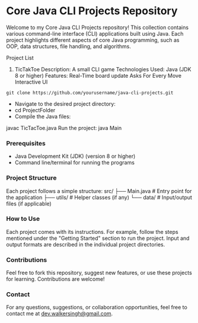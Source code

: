 # Core Java CLI Projects Repository

Welcome to my Core Java CLI Projects repository! This collection contains various command-line interface (CLI) applications built using Java. Each project highlights different aspects of core Java programming, such as OOP, data structures, file handling, and algorithms.

Project List

1. TicTakToe
   Description: A small CLI game
   Technologies Used:
   Java (JDK 8 or higher)
   Features:
   Real-Time board update
   Asks For Every Move
   Interactive UI

`git clone https://github.com/yourusername/java-cli-projects.git`
* Navigate to the desired project directory:
* cd ProjectFolder
* Compile the Java files:

javac TicTacToe.java
Run the project:
java Main

### Prerequisites
* Java Development Kit (JDK) (version 8 or higher)
* Command line/terminal for running the programs
### Project Structure
Each project follows a simple structure:
src/
├── Main.java # Entry point for the application
├── utils/ # Helper classes (if any)
└── data/ # Input/output files (if applicable)
### How to Use
Each project comes with its instructions. For example, follow the steps mentioned under the "Getting Started" section to run the project. 
Input and output formats are described in the individual project directories.

### Contributions
Feel free to fork this repository, suggest new features, or use these projects for learning. Contributions are welcome!

### Contact
For any questions, suggestions, or collaboration opportunities, feel free to contact me at dev.walkersingh@gmail.com.
